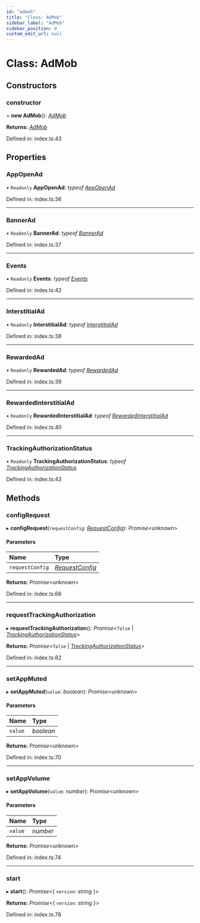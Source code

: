 ```yaml
---
id: "admob"
title: "Class: AdMob"
sidebar_label: "AdMob"
sidebar_position: 0
custom_edit_url: null
---
```


# Class: AdMob

## Constructors

### constructor

\+ **new AdMob**(): [*AdMob*](admob.md)

**Returns:** [*AdMob*](admob.md)

Defined in: index.ts:43

## Properties

### AppOpenAd

• `Readonly` **AppOpenAd**: *typeof* [*AppOpenAd*](appopenad.md)

Defined in: index.ts:36

___

### BannerAd

• `Readonly` **BannerAd**: *typeof* [*BannerAd*](bannerad.md)

Defined in: index.ts:37

___

### Events

• `Readonly` **Events**: *typeof* [*Events*](../enums/events.md)

Defined in: index.ts:42

___

### InterstitialAd

• `Readonly` **InterstitialAd**: *typeof* [*InterstitialAd*](interstitialad.md)

Defined in: index.ts:38

___

### RewardedAd

• `Readonly` **RewardedAd**: *typeof* [*RewardedAd*](rewardedad.md)

Defined in: index.ts:39

___

### RewardedInterstitialAd

• `Readonly` **RewardedInterstitialAd**: *typeof* [*RewardedInterstitialAd*](rewardedinterstitialad.md)

Defined in: index.ts:40

___

### TrackingAuthorizationStatus

• `Readonly` **TrackingAuthorizationStatus**: *typeof* [*TrackingAuthorizationStatus*](../enums/trackingauthorizationstatus.md)

Defined in: index.ts:43

## Methods

### configRequest

▸ **configRequest**(`requestConfig`: [*RequestConfig*](../index.md#requestconfig)): *Promise*<unknown\>

#### Parameters

| Name | Type |
| :------ | :------ |
| `requestConfig` | [*RequestConfig*](../index.md#requestconfig) |

**Returns:** *Promise*<unknown\>

Defined in: index.ts:66

___

### requestTrackingAuthorization

▸ **requestTrackingAuthorization**(): *Promise*<``false`` \| [*TrackingAuthorizationStatus*](../enums/trackingauthorizationstatus.md)\>

**Returns:** *Promise*<``false`` \| [*TrackingAuthorizationStatus*](../enums/trackingauthorizationstatus.md)\>

Defined in: index.ts:82

___

### setAppMuted

▸ **setAppMuted**(`value`: *boolean*): *Promise*<unknown\>

#### Parameters

| Name | Type |
| :------ | :------ |
| `value` | *boolean* |

**Returns:** *Promise*<unknown\>

Defined in: index.ts:70

___

### setAppVolume

▸ **setAppVolume**(`value`: *number*): *Promise*<unknown\>

#### Parameters

| Name | Type |
| :------ | :------ |
| `value` | *number* |

**Returns:** *Promise*<unknown\>

Defined in: index.ts:74

___

### start

▸ **start**(): *Promise*<{ `version`: *string*  }\>

**Returns:** *Promise*<{ `version`: *string*  }\>

Defined in: index.ts:78
